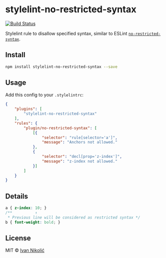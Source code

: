 # stylelint-no-restricted-syntax

[![Build Status][ci-img]][ci]

Stylelint rule to disallow specified syntax, similar to ESLint [`no-restricted-syntax`](https://eslint.org/docs/rules/no-restricted-syntax).

## Install

```sh
npm install stylelint-no-restricted-syntax --save
```

## Usage

Add this config to your `.stylelintrc`:

```json
{
	"plugins": [
		"stylelint-no-restricted-syntax"
	],
	"rules": {
		"plugin/no-restricted-syntax": [
			[{
				"selector": "rule[selector='a']",
				"message": "Anchors not allowed."
			},
			{
				"selector": "decl[prop='z-index']",
				"message": "z-index not allowed."
			}]
		]
	}
}
```

## Details

```css
a { z-index: 10; }
/**          ↑
 * Previous line will be considered as restricted syntax */
b { font-weight: bold; }
```

## License

MIT © [Ivan Nikolić](http://ivannikolic.com)

[ci]: https://travis-ci.com/niksy/stylelint-no-restricted-syntax
[ci-img]: https://travis-ci.com/niksy/stylelint-no-restricted-syntax.svg?branch=master

